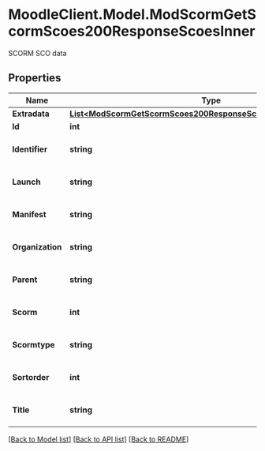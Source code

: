 # MoodleClient.Model.ModScormGetScormScoes200ResponseScoesInner
SCORM SCO data

## Properties

Name | Type | Description | Notes
------------ | ------------- | ------------- | -------------
**Extradata** | [**List&lt;ModScormGetScormScoes200ResponseScoesInnerExtradataInner&gt;**](ModScormGetScormScoes200ResponseScoesInnerExtradataInner.md) |  | [optional] 
**Id** | **int** | sco id | [optional] 
**Identifier** | **string** | identifier | [optional] [default to "null"]
**Launch** | **string** | launch file | [optional] [default to "null"]
**Manifest** | **string** | manifest id | [optional] [default to "null"]
**Organization** | **string** | organization id | [optional] [default to "null"]
**Parent** | **string** | parent | [optional] [default to "null"]
**Scorm** | **int** | scorm id | [optional] [default to null]
**Scormtype** | **string** | scorm type (asset, sco) | [optional] [default to "null"]
**Sortorder** | **int** | sort order | [optional] [default to null]
**Title** | **string** | sco title | [optional] [default to "null"]

[[Back to Model list]](../README.md#documentation-for-models) [[Back to API list]](../README.md#documentation-for-api-endpoints) [[Back to README]](../README.md)

